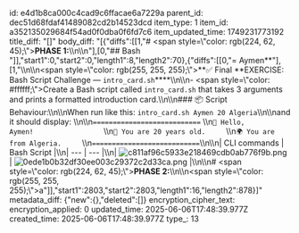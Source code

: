 id: e4d1b8ca000c4cad9c6ffacae6a7229a
parent_id: dec51d68fdaf41489082cd2b14523dcd
item_type: 1
item_id: a352135029684f54ad0f0dba0f6fd7c6
item_updated_time: 1749231773192
title_diff: "[]"
body_diff: "[{\"diffs\":[[1,\"# <span style=\\\"color: rgb(224, 62, 45);\\\">**PHASE 1:**</span>\\\n\\\n\"],[0,\"## Bash \"]],\"start1\":0,\"start2\":0,\"length1\":8,\"length2\":70},{\"diffs\":[[0,\"= Aymen**</span>\"],[1,\"\\\n\\\n<span style=\\\"color: rgb(255, 255, 255);\\\">**✅ Final **EXERCISE: Bash Script Challenge — `intro_card.sh`****</span>\\\n\\\n- <span style=\\\"color: #ffffff;\\\">Create a Bash script called `intro_card.sh` that takes 3 arguments and prints a formatted introduction card.</span>\\\n\\\n### 📦 Script Behaviour:\\\n\\\nWhen run like this: `intro_card.sh Aymen 20 Algeria`\\\n\\\nand it should display: \\\n\\\n`===========================`  \\\n`👋 Hello, Aymen!           `             \\\n`📅 You are 20 years old.   `     \\\n`🌍 You are from Algeria.   `     \\\n`===========================`\\\n\\\n| CLI commands | Bash Script |\\\n| --- | --- |\\\n| ![c811af96c5933e218469cdb0ab776f9b.png](:/0b87a551991e4db0b384c1eb4cf3d374) | ![0ede1b0b32df30ee003c29372c2d33ca.png](:/3058854001b44e169572e9bfc1dc4711) |\\\n\\\n# <span style=\\\"color: rgb(224, 62, 45);\\\">**PHASE 2:**</span>\\\n\\\n<span style=\\\"color: rgb(255, 255, 255);\\\">a</span>\"]],\"start1\":2803,\"start2\":2803,\"length1\":16,\"length2\":878}]"
metadata_diff: {"new":{},"deleted":[]}
encryption_cipher_text: 
encryption_applied: 0
updated_time: 2025-06-06T17:48:39.977Z
created_time: 2025-06-06T17:48:39.977Z
type_: 13